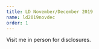 ```yaml
---
title: LD November/December 2019
name: ld2019novdec
order: 1
---
```


Visit me in person for disclosures.